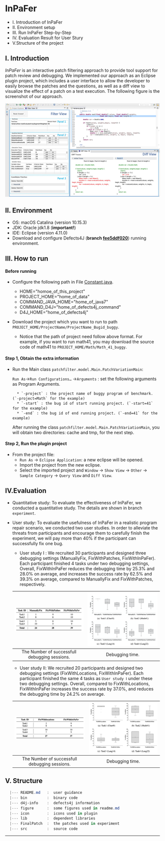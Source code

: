 # InPaFer

* I. Introduction of InPaFer
* II. Environment setup
* III. Run InPaFer Step-by-Step
* IV. Evaluation Result for User Stury
* V.Structure of the project

## I. Introduction
*InPaFer* is an interactive patch filtering approach to provide tool support for patch review and debugging. We implemented our approach as an Eclipse plugin project, which includes a user interface to allow the developer to easily browse the patches and the questions, as well as a diff view to visualize the effect of a patch on a test execution.
The following figure is the screenshot of our approach.

![The screenshot of InPaFer.](./figure/plugin.jpeg)


## II. Environment

* OS: macOS Catalina (version 10.15.3)
* JDK: Oracle jdk1.8 (**important!**)
* IDE: Eclipse (version 4.11.0)
* Download and configure Defects4J (**branch  [fee5ddf020](https://github.com/rjust/defects4j/tree/fee5ddf020d0ce9c793655b74f0ab068153c03ef)**) running environment.

## III. How to run

#### Before running

* Configure the following path in File [Constant.java](./src/patchfilter/model/config/Constant.java).

  * HOME="homoe_of_this_project"
  * PROJECT_HOME="home_of_data"
  * COMMAND_JAVA_HOME="home_of_java7"
  * COMMAND_D4J="home_of_defects4j_command"
  * D4J_HOME="home_of_defects4j"

* Download the project which you want to run to path `PROJECT_HOME/ProjectName/ProjectName_Bugid_buggy`.
  
  * Notice that the path of project need follow above format. For example, if you want to run math41, you may download the source code of math41 to `PROJECT_HOME/Math/Math_41_buggy`.


#### Step 1, Obtain the extra information

* Run the Main class `patchfilter.model.Main.PatchVariationMain`:

   `Run As`→`Run Configurations…` →`Arguments` : set the following arguments as Program Arguments.

   		* `-project` : the project name of buggy program of benchmark. (`-project=Math` for the example)
   		* `-start` : the bug id of start running project. (`-start=41` for the example)
   		* `-end` : the bug id of end running project. (`-end=41` for the example)

   	After running the class `patchfilter.model.Main.PatchVariationMain`, you will obtain two directories: cache and tmp, for the next step.


#### Step 2, Run the plugin project

* From the project file:
	* `Run As` -> `Eclipse Application`: a new eclipse will be opened.
	* Import the project from the new eclipse.
	* Select the imported project and `Window` -> `Show View` -> `Other` -> `Sample Category` -> `Query View` and  `Diff View`.


## IV.Evaluation

* Quantitative study: To evaluate the effectiveness of InPaFer, we conducted a quantitative study.  The details are shown in branch `experiment`.

* User study: To evaluate the usefulness of InPaFer in a realistic program repair scenario, we conducted two user studies. In order to alleviate the threats from participants and encourage them to carefully finish the experiment, we will pay more than 40% if the participant can successfully fix one bug.
  * User study Ⅰ : We recruited 30 participants and designed three debugging settings (ManuallyFix, FixWithPatches, FixWithInPaFer). Each participant finished 4 tasks under two debugging settings, Overall, FixWithInPaFer reduces the debugging time by 25.3% and 28.0% on average, and increases the success rate by 62.5% and 39.3% on average, compared to ManuallyFix and FixWithPatches, respectively.

  | ![The Number of successfull debugging sessions.](./figure/number.png) | ![Debugging time.](./figure/time.png) |
  | :--------------------------------------: | :--------------------------------------: |
  | The Number of successfull debugging sessions. |              Debugging time.              |

  * User study Ⅱ: We recruited 20 participants and designed two debugging settings (FixWithLocations, FixWithInPaFer). Each participant finished the same 4 tasks as  `User study Ⅰ` under these two debugging settings. Overall, compared to FixWithLocations, FixWithInPaFer increases the success rate by 37.0%, and reduces the debugging time by 24.2%  on average.

  | ![The Number of successfull debugging sessions.](./figure/number2.png) | ![Debugging time.](./figure/time2.png) |
  | :--------------------------------------: | :--------------------------------------: |
  | The Number of successfull debugging sessions. |              Debugging time.              |


## V. Structure

```powershell
  |--- README.md   :  user guidance
  |--- bin         :  binary code
  |--- d4j-info    :  defects4j information
  |--- figure      :  some figures used in readme.md
  |--- icon        :  icons used in plugin
  |--- lib         :  dependent libraries
  |--- FinalPatch  :  the patches used in experiment
  |--- src         :  source code
```
----

